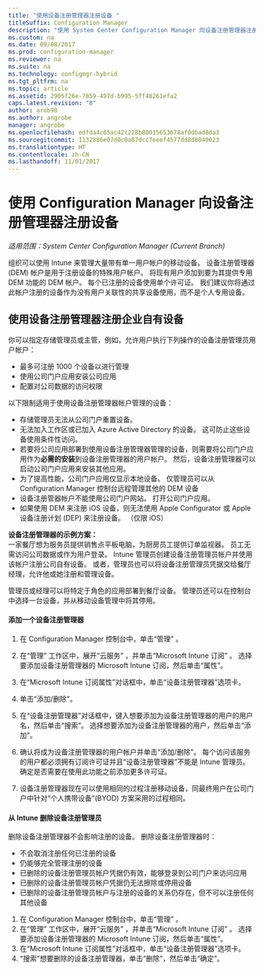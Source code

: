 ```yaml
---
title: "使用设备注册管理器注册设备 "
titleSuffix: Configuration Manager
description: "使用 System Center Configuration Manager 向设备注册管理器注册企业拥有的设备。"
ms.custom: na
ms.date: 09/08/2017
ms.prod: configuration-manager
ms.reviewer: na
ms.suite: na
ms.technology: configmgr-hybrid
ms.tgt_pltfrm: na
ms.topic: article
ms.assetid: 2905f26e-7859-497d-b995-5ff48261efa2
caps.latest.revision: "8"
author: arob98
ms.author: angrobe
manager: angrobe
ms.openlocfilehash: edfda4c65ac42c228b80015653678af0dbad8da3
ms.sourcegitcommit: 1132886e07d0c0a87dcc7eeef4577dd8d8840023
ms.translationtype: HT
ms.contentlocale: zh-CN
ms.lasthandoff: 11/01/2017
---
```

# <a name="enroll-devices-with-device-enrollment-manager-with-configuration-manager"></a>使用 Configuration Manager 向设备注册管理器注册设备

*适用范围：System Center Configuration Manager (Current Branch)*

组织可以使用 Intune 来管理大量带有单一用户帐户的移动设备。 设备注册管理器 (DEM) 帐户是用于注册设备的特殊用户帐户。 将现有用户添加到要为其提供专用 DEM 功能的 DEM 帐户。 每个已注册的设备使用单个许可证。 我们建议你将通过此帐户注册的设备作为没有用户关联性的共享设备使用，而不是个人专用设备。  

## <a name="enroll-corporate-owned-devices-with-the-device-enrollment-manager"></a>使用设备注册管理器注册企业自有设备  
 你可以指定存储管理员或主管，例如，允许用户执行下列操作的设备注册管理员用户帐户：  

-   最多可注册 1000 个设备以进行管理  
-   使用公司门户应用安装公司应用  
-   配置对公司数据的访问权限  

以下限制适用于使用设备注册管理器帐户管理的设备：

- 存储管理员无法从公司门户重置设备。  
- 无法加入工作区或已加入 Azure Active Directory 的设备。 这可防止这些设备使用条件性访问。
-  若要将公司应用部署到使用设备注册管理器管理的设备，则需要将公司门户应用作为**必需的安装**到设备注册管理器的用户帐户。 然后，设备注册管理器可以启动公司门户应用来安装其他应用。
- 为了提高性能，公司门户应用仅显示本地设备。 仅管理员可以从 Configuration Manager 控制台远程管理其他的 DEM 设备
- 设备注册管器帐户不能使用公司门户网站。 打开公司门户应用。
- 如果使用 DEM 来注册 iOS 设备，则无法使用 Apple Configurator 或 Apple 设备注册计划 (DEP) 来注册设备。 （仅限 iOS） 

 **设备注册管理器的示例方案：**   
一家餐厅想为服务员提供销售点平板电脑，为厨房员工提供订单监视器。 员工无需访问公司数据或作为用户登录。 Intune 管理员创建设备注册管理员帐户并使用该帐户注册公司自有设备。 或者，管理员也可以将设备注册管理员凭据交给餐厅经理，允许他或她注册和管理设备。  

 管理员或经理可以将特定于角色的应用部署到餐厅设备。 管理员还可以在控制台中选择一台设备，并从移动设备管理中将其停用。  

#### <a name="add-a-device-enrollment-manager"></a>添加一个设备注册管理器  

1.  在 Configuration Manager 控制台中，单击“管理” 。  

2.  在“管理”  工作区中，展开“云服务” ，并单击“Microsoft Intune 订阅” 。 选择要添加设备注册管理器的 Microsoft Intune 订阅，然后单击“属性”。  

3.  在“Microsoft Intune 订阅属性”对话框中，单击“设备注册管理器”选项卡。  

4.  单击“添加/删除”。  

5.  在“设备注册管理器”对话框中，键入想要添加为设备注册管理器的用户的用户名，然后单击“搜索”。 选择想要添加为设备注册管理器的用户，然后单击“添加”。  

6.  确认将成为设备注册管理器的用户帐户并单击“添加/删除”。  每个访问该服务的用户都必须拥有订阅许可证并且“设备注册管理器”不能是 Intune 管理员。 确定是否需要在使用此功能之前添加更多许可证。  

7.  设备注册管理器现在可以使用相同的过程注册移动设备，同最终用户在公司门户中针对“个人携带设备”(BYOD) 方案采用的过程相同。  

#### <a name="delete-a-device-enrollment-manager-from-intune"></a>从 Intune 删除设备注册管理员  
删除设备注册管理器不会影响注册的设备。 删除设备注册管理器时：  
- 不会取消注册任何已注册的设备  
- 仍能够完全管理注册的设备  
- 已删除的设备注册管理员帐户凭据仍有效，能够登录到公司门户来访问应用  
- 已删除的设备注册管理员帐户凭据仍无法擦除或停用设备  
- 已删除的设备注册管理员帐户与注册的设备的关系仍存在，但不可以注册任何其他设备

1.  在 Configuration Manager 控制台中，单击“管理” 。  
2.  在“管理”  工作区中，展开“云服务” ，并单击“Microsoft Intune 订阅” 。 选择要添加设备注册管理器的 Microsoft Intune 订阅，然后单击“属性”。  
3.  在“Microsoft Intune 订阅属性”对话框中，单击“设备注册管理器”选项卡。  
4.  “搜索”想要删除的设备注册管理器，单击“删除”，然后单击“确定”。  
